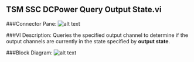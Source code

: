 ## **TSM SSC DCPower Query Output State.vi**
###Connector Pane:
![alt text](/Instrument%20Control/DCPower/Query/TSM%20SSC%20DCPower%20Query%20Output%20State.vic.png "TSM SSC DCPower Query Output State.vi connector pane")

###VI Description:
Queries the specified output channel to determine if the output channels are currently in the state specified by <B>output state</B>.

###Block Diagram:
![alt text](/Instrument%20Control/DCPower/Query/TSM%20SSC%20DCPower%20Query%20Output%20State.vid.png "TSM SSC DCPower Query Output State.vi block diagram")
